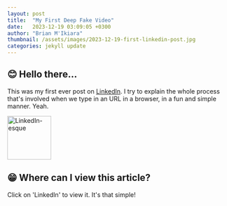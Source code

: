 ```yaml
---
layout: post
title:  "My First Deep Fake Video"
date:   2023-12-19 03:09:05 +0300
author: "Brian M'Ikiara"
thumbnail: /assets/images/2023-12-19-first-linkedin-post.jpg
categories: jekyll update
---
```


## 😊 Hello there...

This was my first ever post on [LinkedIn](https://linkedin.com/pulse/my-first-deep-fake-video-brian-m-ikiara-islrf/). I try to explain the whole process that's involved when we type in an URL in a browser, in a fun and simple manner. Yeah.

<img src='/assets/images/2023-05-13-first-linkedin-post.jpg' style='width:100px;height:100px' alt='LinkedIn-esque' align='center' />

## 😁 Where can I view this article?

Click on 'LinkedIn' to view it. It's that simple!
